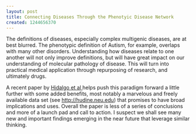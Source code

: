 ```yaml
---
layout: post
title: Connecting Diseases Through the Phenotyic Disease Network
created: 1244656370
---
```

The definitions of diseases, especially complex multigenic diseases, are at best blurred. The phenotypic definition of Autism, for example, overlaps with many other disorders. Understanding how diseases relate to one another will not only improve definitions, but will have great impact on our understanding of molecular pathology of disease. This will turn into practical medical application through repurposing of research, and ultimately drugs.

A recent paper by <a href= "http://www.ploscompbiol.org/article/info:doi/10.1371/journal.pcbi.1000353">Hidalgo et al </a>  helps push this paradigm forward a little further with some added benefits, most notably a marvelous and freely available data set (see http://hudine.neu.edu) that promises to have broad implications and uses. Overall the paper is less of a series of conclusions and more of a launch pad and call to action. I suspect we shall see many new and important findings emerging in the near future that leverage similar thinking.



